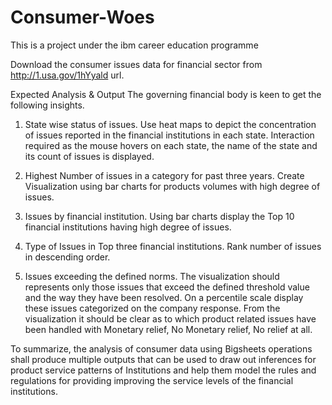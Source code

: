 # Consumer-Woes
This is a project under the ibm career education programme

Download the consumer issues data for financial sector from http://1.usa.gov/1hYyald url. 

Expected Analysis & Output The governing financial body is keen to get the following insights. 
1. State wise status of issues. Use heat maps to depict the concentration of issues reported in the financial institutions in each state. Interaction required as the mouse hovers on each state, the name of the state and its count of issues is displayed. 
 
2. Highest Number of issues in a category for past three years.  Create Visualization using bar charts for products volumes with high degree of issues. 
 
3. Issues by financial institution. Using bar charts display the Top 10 financial institutions having high degree of issues. 
 
4. Type of Issues in Top three financial institutions. Rank number of issues in descending order.  
 
5. Issues exceeding the defined norms. The visualization should represents only those issues that exceed the defined threshold value and the way they have been resolved. On a percentile scale display these issues categorized on the company response. From the visualization it should be clear as to which product related issues have been handled with Monetary relief, No Monetary relief, No relief at all. 
 
To summarize, the analysis of consumer data using Bigsheets operations shall produce multiple outputs that can be used to draw out inferences for product service patterns of Institutions and help them model the rules and regulations for providing improving the service levels of the financial institutions. 
